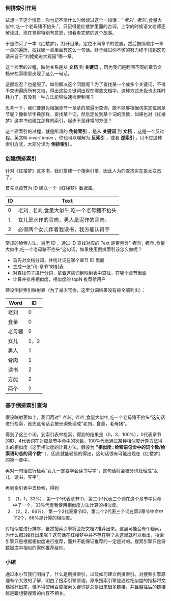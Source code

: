 ### 倒排索引作用

试想一下这个情景，你也记不清什么时候读过这个一段话：“ _老刘_ , _老刘_
,食量大似牛,吃一个老母猪不抬头.”，只记得是红楼梦里面的台词，上学的时候语文老师还解读过，现在觉得特别有意思，想看看完整的这个故事。

于是你买了一本《红楼梦》，打开目录，定位不同章节的位置，然后按照顺序一章一章的遍历，找找哪一章里面有这么一句话。终于经过你不懈的努力终于找到这句话来自于“刘姥姥进大观园”哪一章。

这个检索的过程，映射关系是从 **文档** 到 **关键词** ，因为我们是翻阅不同的章节文档来检索哪里出现了这么一句话。

这都能忍？也是服了。如何解决这个问题呢？为了查找某一个或多个关键词，不得不查询遍历所有文档，得出这些关键词出现在哪些文档中。这种方式未免也太耗时耗力了，有没有一种方法能够快速检索到呢？

思考一下，我们要避免根据章节一章章的取遍历查询，能不能够根据词来定位到章节呢？像新华字典那样，查找某个词，然后定位到某个词的页数，如果也对《红楼梦》这本书也建立那样的索引，起步不是非常的方便？

这个建索引的过程，就是所谓的 **倒排索引** ，是从 **关键词** 到 **文档** ，这是一个反过程。英文叫 _invert index_
，你也可以理解为 **反索引** ，或者 **逆索引** ，只不过这种索引方式，大部分译为 **倒排索引** 。

### 创建倒排索引

针对《红楼梦》这本书，我们搭建一个搜索引擎，因此人为的查找实在是太变态了。

首先以章节为 ID 建立一个《红楼梦》数据库。

ID | Text  
---|---  
0 | 老刘 _,_ 老刘,食量大似牛,吃一个老母猪不抬头  
1 | 女儿是水作的骨肉，男人是泥作的骨肉。  
2 | 必得两个女儿伴着我读书，我方能认得字  
  
常规的检索方法，遍历 ID ，通过 ID 查找对应的 Text 是否包含” _老刘_ , _老刘_
,食量大似牛,吃一个老母猪不抬头“这句话。如果使用倒排索引该怎么做呢？

  * 首先对文档分词，并统计词在哪个章节 ID 里面
  * 生成一张"词-章节"映射表
  * 对查找句子进行分词，拿着这些词到映射表中查找，在哪个章节里面
  * 计算并排序相似度，相似度的 topN 推荐给用户

建设倒排索引映射表（为了减少冗余，这里分词结果没有被全部列出）：

Word | ID  
---|---  
老刘 | 0  
食量 | 0  
老母猪 | 0  
女儿 | 1，2  
男人 | 1  
骨肉 | 1  
读书 | 2  
方能 | 2  
两个 | 2  
  
### 基于倒排索引查询

假设映射表如上，我们再对” _老刘_ , _老刘_ ,食量大似牛,吃一个老母猪不抬头“这句话进行检索，首先这句话会被分词处理成”老刘，食量，老母猪“。

得到了这三个词，到索引表中检索，得到的结果是（0，3，100%），0代表章节的ID，4代表词在对应章节中命中的次数，100%代表通过某种相似度计算方法得出的相似度（这里相似度的计算方法，假设为
**”相似度=检索语句命中的词个数/检索语句总的词个数“** ），因此就能轻易的得出，这句话很有可能出现在《红楼梦》的第一章中。

再对一句话进行检索”女儿一定要学会读书写字“，这句话将会被分词处理成”女儿，读书，写字“。

再到索引表中去检索，得到

  1. （1，1，33%），第一个1代表章节ID，第二个1代表三个词在这个章节中只命中了一个，33%代表我使用相似度方法计算的相似度。
  2. （2，2，66%），第一个2代表章节ID，第二个2代表三个词在第2章节中命中了2个，66%是计算的相似度。

对相似度进行排序，自然搜索引擎将会把文档2推荐出来。这里可能会有个疑问，为什么把2推荐出来呢？这句话在红楼梦中并不存在啊？从这里就可以看出，搜索引擎只是根据相似度进行推荐，而并不能保证推荐的一定是对的。搜索引擎只是将数据库中相似的案例推荐给你。

### 小结

通过本小节我们明白了，什么是倒排索引，以及如何建立倒排索引。对搜索引擎原理有个大致的了解，明白了搜索引擎原理，原来搜索引擎是通过相似度的指标将文档推荐出来，怪不得使用百度搜索关键词是总是出来很多链接，并且越往后的链接越是跟想要搜索的内容不相关。

